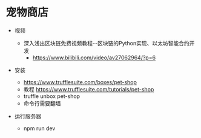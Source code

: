 # 宠物商店

- 视频
	- 深入浅出区块链免费视频教程--区块链的Python实现、以太坊智能合约开发
	    - https://www.bilibili.com/video/av27062964/?p=6

- 安装
	-  https://www.trufflesuite.com/boxes/pet-shop
	-  教程 https://www.trufflesuite.com/tutorials/pet-shop
	-  truffle unbox pet-shop
	-  命令行需要翻墙

- 运行服务器
	- npm run dev